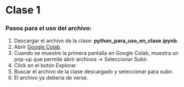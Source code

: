 # Clase 1

### Pasos para el uso del archivo:
1. Descargar el archivo de la clase: **python_para_uso_en_clase.ipynb**.
2. Abrir [Google Colab](https://colab.research.google.com/).
3. Cuando se muestre la primera pantalla en Google Colab, muestra un pop-up que permite abrir archivos -> Seleccionar Subir.
4. Click en el botón Explorar.
5. Buscar el archivo de la clase descargado y seleccionar para subir.
6. El archivo ya debería de verse.
